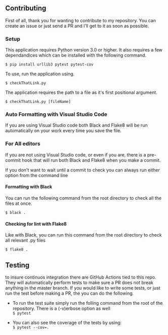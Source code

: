 ## Contributing

First of all, thank you for wanting to contribute to my repository. You can create an issue or just send a PR and I'll get to it as soon as possible.

### Setup

This application requires Python version 3.0 or higher. It also requires a few dependandices which can be installed with the following command.

`$ pip install urllib3 pytest pytest-cov `

To use, run the application using.

`$ checkThatLink.py`

The application requires the path to a file as it's first positional argument.

`$ checkThatLink.py [fileName]`

### Auto Formatting with Visual Studio Code

If you are using Visual Studio code both Black and Flake8 will be run automatically on your
work every time you save the file.

### For All editors

If you are not using Visual Studio code, or even if you are, there is a pre-commit hook that
will run both Black and Flake8 when you make a commit.

If you don't want to wait until a commit to check you can always run either option
from the command line

#### Formatting with Black

You can run the following command from the root directory to check all the files at once.

`$ black . `

#### Checking for lint with Flake8

Like with Black, you can run this command from the root directory to check all relevant .py files

`$ flake8 . `

## Testing

to insure continuos integration there are GitHub Actions tied to this repo. They will automatically perform tests to make 
sure a PR does not break anything in the master branch. If you would like to write some tests, or just run the test before making a PR, the you can do the following. 

- To run the test suite simply run the folling command from the root of the repository. There is a (-v)erbose option as well<br>
`$ pytest`

- You can also see the coverage of the tests by using:<br>
`$ pytest --cov=.`
